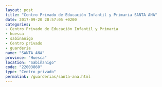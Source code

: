 ```yaml
---
layout: post
title: "Centro Privado de Educación Infantil y Primaria SANTA ANA"
date: 2017-09-20 20:57:05 +0200
categories:
- Centro Privado de Educación Infantil y Primaria
- huesca
- sabinanigo
- Centro privado
- guarderia
name: "SANTA ANA"
province: "Huesca"
location: "Sabiñanigo"
code: "22003860"
type: "Centro privado"
permalink: /guarderias/santa-ana.html
---
```

